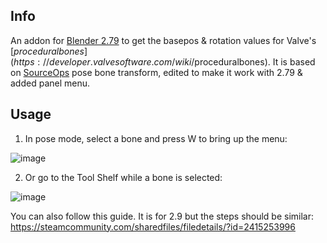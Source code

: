 ## Info

An addon for [Blender 2.79](https://download.blender.org/release/Blender2.79/) to get the basepos & rotation values for Valve's [$proceduralbones](https://developer.valvesoftware.com/wiki/$proceduralbones). It is based on [SourceOps](https://github.com/bonjorno7/SourceOps) pose bone transform, edited to make it work with 2.79 & added panel menu.

## Usage
1. In pose mode, select a bone and press W to bring up the menu:

![image](https://user-images.githubusercontent.com/22228680/111038307-33c35480-8463-11eb-8435-22d607f184e9.png)

2. Or go to the Tool Shelf while a bone is selected:

![image](https://user-images.githubusercontent.com/22228680/111038414-b3512380-8463-11eb-984f-5dcc861fc36e.png)

You can also follow this guide. It is for 2.9 but the steps should be similar: https://steamcommunity.com/sharedfiles/filedetails/?id=2415253996
